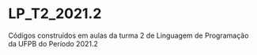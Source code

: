 # LP_T2_2021.2
Códigos construídos em aulas da turma 2 de Linguagem de Programação da UFPB do Período 2021.2
